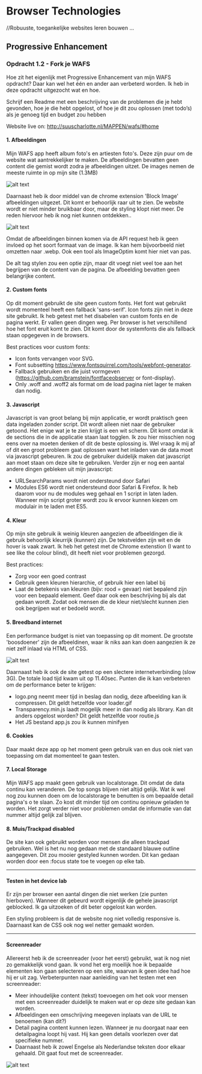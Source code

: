 # Browser Technologies
//Robuuste, toegankelijke websites leren bouwen …

## Progressive Enhancement
### Opdracht 1.2 - Fork je WAFS
Hoe zit het eigenlijk met Progressive Enhancement van mijn WAFS opdracht? Daar kan wel het één en ander aan verbeterd worden. Ik heb in deze opdracht uitgezocht wat en hoe.

Schrijf een Readme met een beschrijving van de problemen die je hebt gevonden, hoe je die hebt opgelost, of hoe je dit zou oplossen (met todo’s) als je genoeg tijd en budget zou hebben

Website live on: http://suuscharlotte.nl/MAPPEN/wafs/#home

#### 1. Afbeeldingen
Mijn WAFS app heeft album foto's en artiesten foto's. Deze zijn puur om de website wat aantrekkelijker te maken. De afbeeldingen bevatten geen content die gemist wordt zodra je afbeeldingen uitzet. De images nemen de meeste ruimte in op mijn site (1.3MB)

![alt text](https://github.com/s44s/browser-technologies/blob/master/opdracht1/static/img/screen4.png "Screen")

Daarnaast heb ik door middel van de chrome extension 'Block Image' afbeeldingen uitgezet. Dit komt er behoorlijk raar uit te zien. De website wordt er niet minder bruikbaar door, maar de styling klopt niet meer. De reden hiervoor heb ik nog niet kunnen ontdekken..

![alt text](https://github.com/s44s/browser-technologies/blob/master/opdracht1/static/img/img.png "Screen")

Omdat de afbeeldingen binnen komen via de API request heb ik geen invloed op het soort formaat van de image. Ik kan hem bijvoorbeeld niet omzetten naar .webp. Ook een tool als ImageOptim komt hier niet van pas.

De alt tag stylen zou een optie zijn, maar dit voegt niet veel toe aan het begrijpen van de content van de pagina. De afbeelding bevatten geen belangrijke content.

#### 2. Custom fonts
Op dit moment gebruikt de site geen custom fonts. Het font wat gebruikt wordt momenteel heeft een fallback 'sans-serif'. Icon fonts zijn niet in deze site gebruikt. Ik heb getest met het disabelen van custom fonts en de pagina werkt. Er vallen geen dingen weg. Per browser is het verschillend hoe het font eruit komt te zien. Dit komt door de systemfonts die als fallback staan opgegeven in de browsers.

Best practices voor custom fonts:
* Icon fonts vervangen voor SVG.
* Font subsetting https://www.fontsquirrel.com/tools/webfont-generator.
* Fallback gebruiken en die juist vormgeven (https://github.com/bramstein/fontfaceobserver or font-display).
* Only .woff and .woff2 als format om de load pagina niet lager te maken dan nodig.

#### 3. Javascript
Javascript is van groot belang bij mijn applicatie, er wordt praktisch geen data ingeladen zonder script. Dit wordt alleen niet naar de gebruiker getoond. Het enige wat je te zien krijgt is een wit scherm. Dit komt omdat ik de sections die in de applicatie staan laat togglen. Ik zou hier misschien nog eens over na moeten denken of dit de beste oplossing is. Wel vraag ik mij af of dit een groot probleem gaat oplossen want het inladen van de data moet via javascript gebeuren. Ik zou de gebruiker duidelijk maken dat javascript aan moet staan om deze site te gebruiken. Verder zijn er nog een aantal andere dingen gebleken uit mijn javascript:
* URLSearchParams wordt niet ondersteund door Safari
* Modules ES6 wordt niet ondersteund door Safari & Firefox. Ik heb daarom voor nu de modules weg gehaal en 1 script in laten laden. Wanneer mijn script groter wordt zou ik ervoor kunnen kiezen om modulair in te laden met ES5.

#### 4. Kleur
Op mijn site gebruik ik weinig kleuren aangezien de afbeeldingen die ik gebruik behoorlijk kleurrijk (kunnen) zijn. De tekstvelden zijn wit en de hover is vaak zwart. Ik heb het getest met de Chrome extenstion (I want to see like the colour blind), dit heeft niet voor problemen gezorgd.

Best practices:
* Zorg voor een goed contrast
* Gebruik geen kleuren hierarchie, of gebruik hier een label bij
* Laat de betekenis van kleuren (bijv: rood = gevaar) niet bepalend zijn voor een bepaald element. Geef daar ook een beschrijving bij als dat gedaan wordt. Zodat ook mensen die de kleur niet/slecht kunnen zien ook begrijpen wat er bedoeld wordt.

#### 5. Breedband internet
Een performance budget is niet van toepassing op dit moment. De grootste 'boosdoener' zijn de afbeeldinen, waar ik niks aan kan doen aangezien ik ze niet zelf inlaad via HTML of CSS.

![alt text](https://github.com/s44s/browser-technologies/blob/master/opdracht1/static/img/screen5.png "Screen")

Daarnaast heb ik ook de site getest op een slectere internetverbinding (slow 3G). De totale load tijd kwam uit op 11.40sec. Punten die ik kan verbeteren om de performance beter te krijgen:
* logo.png neemt meer tijd in beslag dan nodig, deze afbeelding kan ik compressen. Dit geldt hetzelfde voor loader.gif
* Transparency.min.js laadt mogelijk meer in dan nodig als library. Kan dit anders opgelost worden? Dit geldt hetzelfde voor routie.js
* Het JS bestand app.js zou ik kunnen minifyen

#### 6. Cookies
Daar maakt deze app op het moment geen gebruik van en dus ook niet van toepassing om dat momenteel te gaan testen.

#### 7. Local Storage
Mijn WAFS app maakt geen gebruik van localstorage. Dit omdat de data continu kan veranderen. De top songs blijven niet altijd gelijk. Wat ik wel nog zou kunnen doen om de localstorage te benutten is om bepaalde detail pagina's o te slaan. Zo kost dit minder tijd om continu opnieuw geladen te worden. Het zorgt verder niet voor problemen omdat de informatie van dat nummer altijd gelijk zal blijven.

#### 8. Muis/Trackpad disabled
De site kan ook gebruikt worden voor mensen die alleen trackpad gebruiken. Wel is het nu nog gedaan met de standaard blauwe outline aangegeven. Dit zou mooier gestyled kunnen worden. Dit kan gedaan worden door een :focus state toe te voegen op elke tab.

***

#### Testen in het device lab
Er zijn per browser een aantal dingen die niet werken (zie punten hierboven). Wanneer dit gebeurd wordt eigenlijk de gehele javascript geblocked. Ik ga uitzoeken of dit beter opgelost kan worden.

Een styling probleem is dat de website nog niet volledig responsive is. Daarnaast kan de CSS ook nog wel netter gemaakt worden.

***

#### Screenreader
Allereerst heb ik de screenreader (voor het eerst) gebruikt, wat ik nog niet zo gemakkelijk vond gaan. Ik vond het erg moeilijk hoe ik bepaalde elementen kon gaan selecteren op een site, waarvan ik geen idee had hoe hij er uit zag. Verbeterpunten naar aanleiding van het testen met een screenreader:

* Meer inhoudelijke content (tekst) toevoegen om het ook voor mensen met een screenreader duidelijk te maken wat er op deze site gedaan kan worden.
* Afbeeldingen een omschrijving meegeven inplaats van de URL te benoemen (kan dit?)
* Detail pagina content kunnen lezen. Wanneer je nu doorgaat naar een detailpagina loopt hij vast. Hij kan geen details voorlezen over dat specifieke nummer.
* Daarnaast heb ik zowel Engelse als Nederlandse teksten door elkaar gehaald. Dit gaat fout met de screenreader.

![alt text](https://github.com/s44s/browser-technologies/blob/master/opdracht1/static/img/screenreader.png "Screen")
